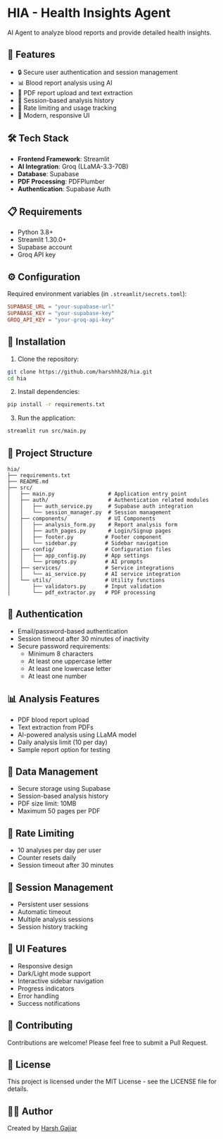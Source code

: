 # HIA - Health Insights Agent

AI Agent to analyze blood reports and provide detailed health insights.

## 🌟 Features

- 🔒 Secure user authentication and session management
- 📊 Blood report analysis using AI
- 📁 PDF report upload and text extraction
- 💾 Session-based analysis history
- 🎯 Rate limiting and usage tracking
- 🎨 Modern, responsive UI

## 🛠️ Tech Stack

- **Frontend Framework**: Streamlit
- **AI Integration**: Groq (LLaMA-3.3-70B)
- **Database**: Supabase
- **PDF Processing**: PDFPlumber
- **Authentication**: Supabase Auth

## 📋 Requirements

- Python 3.8+
- Streamlit 1.30.0+
- Supabase account
- Groq API key

## ⚙️ Configuration

Required environment variables (in `.streamlit/secrets.toml`):

```toml
SUPABASE_URL = "your-supabase-url"
SUPABASE_KEY = "your-supabase-key"
GROQ_API_KEY = "your-groq-api-key"
```

## 🚀 Installation

1. Clone the repository:

```bash
git clone https://github.com/harshhh28/hia.git
cd hia
```

2. Install dependencies:

```bash
pip install -r requirements.txt
```

3. Run the application:

```bash
streamlit run src/main.py
```

## 📁 Project Structure

```
hia/
├── requirements.txt
├── README.md
├── src/
│   ├── main.py                 # Application entry point
│   ├── auth/                   # Authentication related modules
│   │   ├── auth_service.py     # Supabase auth integration
│   │   └── session_manager.py  # Session management
│   ├── components/             # UI Components
│   │   ├── analysis_form.py    # Report analysis form
│   │   ├── auth_pages.py       # Login/Signup pages
│   │   ├── footer.py          # Footer component
│   │   └── sidebar.py         # Sidebar navigation
│   ├── config/                # Configuration files
│   │   ├── app_config.py      # App settings
│   │   └── prompts.py         # AI prompts
│   ├── services/              # Service integrations
│   │   └── ai_service.py      # AI service integration
│   └── utils/                 # Utility functions
│       ├── validators.py      # Input validation
│       └── pdf_extractor.py   # PDF processing
```

## 🔐 Authentication

- Email/password-based authentication
- Session timeout after 30 minutes of inactivity
- Secure password requirements:
  - Minimum 8 characters
  - At least one uppercase letter
  - At least one lowercase letter
  - At least one number

## 📊 Analysis Features

- PDF blood report upload
- Text extraction from PDFs
- AI-powered analysis using LLaMA model
- Daily analysis limit (10 per day)
- Sample report option for testing

## 💾 Data Management

- Secure storage using Supabase
- Session-based analysis history
- PDF size limit: 10MB
- Maximum 50 pages per PDF

## 🎯 Rate Limiting

- 10 analyses per day per user
- Counter resets daily
- Session timeout after 30 minutes

## 🔄 Session Management

- Persistent user sessions
- Automatic timeout
- Multiple analysis sessions
- Session history tracking

## 📱 UI Features

- Responsive design
- Dark/Light mode support
- Interactive sidebar navigation
- Progress indicators
- Error handling
- Success notifications

## 👥 Contributing

Contributions are welcome! Please feel free to submit a Pull Request.

## 📄 License

This project is licensed under the MIT License - see the LICENSE file for details.

## 🙋‍♂️ Author

Created by [Harsh Gajjar](https://harshgajjar.vercel.app)
